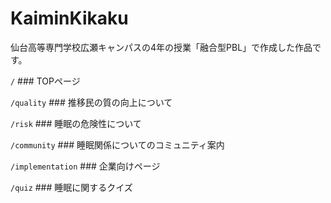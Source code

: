 # KaiminKikaku
仙台高等専門学校広瀬キャンパスの4年の授業「融合型PBL」で作成した作品です。

`/` ### TOPページ

`/quality`  ### 推移民の質の向上について

`/risk` ### 睡眠の危険性について

`/community`  ### 睡眠関係についてのコミュニティ案内

`/implementation` ### 企業向けページ

`/quiz` ### 睡眠に関するクイズ
